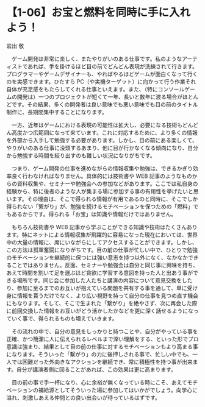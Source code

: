 # 【1-06】お宝と燃料を同時に手に入れよう！

<div class="author">岩出 敬</div>

　ゲーム開発は非常に楽しく、またやりがいのある仕事です。私のようなアーティストであれば、手を掛けるほど目の前でどんどん表現が洗練されて行きます。プログラマーやゲームデザイナーも、やればやるほどゲームが面白くなって行くのを実感できます。ひたすら PC（や実機ターゲット）に向かって行う作業それ自体が充足感をもたらしてくれる仕事といえます。また、（特にコンソールゲームの開発は）一つのプロジェクトが短くて一年、長いと数年に渡る場合がほとんどです。その結果、多くの開発者は良い意味でも悪い意味でも目の前のタイトル制作に、長期間集中することになります。

　一方、近年はゲームにおける表現の可能性は拡大し、必要になる技術もどんどん高度かつ広範囲になって来ています。これに対応するために、より多くの情報を外部から入手して勉強する必要があります。しかし、目の前にある楽しくて、やりがいのある仕事に没頭するあまり、他に目が行かなくなる傾向になり、自分から勉強する時間を絞り出すのも難しい状況になりがちです。

　つまり、ゲーム開発の仕事を進めながらの情報収集や勉強は、できるかぎり効率良く行わなければなりません。具体的には技術書や WEB 記事のようなものからの資料収集や、セミナーや勉強会への参加などがあります。ここでは私自身の経験から、特に後者のような人が集まる場に参加する事の有用性を挙げたいと思います。その理由は、そこで得られる情報が有用であるのと同時に、そこでしか得られない「繋がり」が、勉強を続けるモチベーションを保つための「燃料」でもあるからです。得られる「お宝」は知識や情報だけではありません。

　もちろん技術書や WEB 記事から学ぶことができる知識や技術はたくさんあります。特にネットによる情報収集が飛躍的に容易になった現在においては、世界中の大量の情報に、席にいながらにしてアクセスすることができます。しかし、この方法は孤軍奮闘になりがちです。目の前の仕事が忙しい中で、ひとりで勉強のモチベーションを継続的に保つには強い意志を持つ以外になく、なかなかできることではありません。反面、セミナーや勉強会は自分と同じ事に興味を持ち、あえて時間を割いて足を運ぶほど貪欲に学習する意図を持った人と出あう事ができる場所です。同じ会に参加した人たちと講演の内容について意見交換をしたり、参加に至るまでのお互いが抱えている問題を共有する事を通して、単に受け身に情報を貰うだけでなく、より広い視野を持って自分の仕事を見つめ直す機会にもなります。そして、そこで生まれた「繋がり」を絶やさず、次に再会した際に前回交換した情報をお互いがどう活かしたかなどを更に深く話せるようになっていく事で、得られるものも増えていきます。

　その流れの中で、自分の意見をしっかりと持つことや、自分がやっている事を正確、かつ簡潔に人に伝えられるレベルまで深い理解をする、といった形でプロ意識は強まり、結果として目の前の仕事に対するモチベーションもより高まる事になります。そういった「繋がり」の力に後押しされる事で、忙しい中でも、一人では困難だった外向きなアクションを継続でき、常に積極性を持つ事が出来ます。自分が講演者側に回ることがあれば、この効果は更に高まります。

　目の前の事で手一杯になり、心に余裕が無くなっている時にこそ、あえてモチベーションの補給源としてそういった場に参加してはいかがでしょう。向学心に溢れ、刺激しあえる仲間との良い出会いが待っているはずです。
